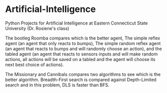 # Artificial-Intelligence
Python Projects for Artificial Intelligence at Eastern Connecticut State University (Dr. Rosiene's class)

The bootleg Roomba compares which is the better agent, The simple reflex agent (an agent that only reacts to bumps), The simple random reflex agent (an agent that reacts to bumps and will randomly choose an action), and the tabled agent (an agent that reacts to sensors inputs and will make random actions, all actions will be saved on a tabled and the agent will choose its next best choice of actions).


The Missionary and Cannibals compares two algorithms to see which is the better algorithm. Breadth-First search is compared against Depth-Limited search and in this problem, DLS is faster than BFS.
